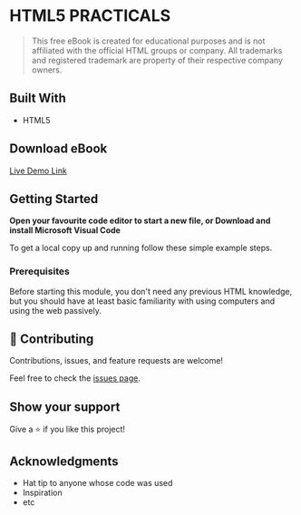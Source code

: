 
# HTML5 PRACTICALS

> This free eBook is created for educational purposes and is not affiliated with the official HTML groups or company. All trademarks and registered trademark are property of their respective company owners.


## Built With

- HTML5

## Download eBook

[Live Demo Link](https://www.dropbox.com/s/4sx46syr54f7yj8/HTML5%20PRACTICALS.pdf?dl=0)


## Getting Started

**Open your favourite code editor to start a new file, or Download and install Microsoft Visual Code**


To get a local copy up and running follow these simple example steps.

### Prerequisites

Before starting this module, you don't need any previous HTML knowledge, but you should have at least basic familiarity with using computers and using the web passively.

## 🤝 Contributing

Contributions, issues, and feature requests are welcome!

Feel free to check the [issues page](../../issues/).

## Show your support

Give a ⭐️ if you like this project!

## Acknowledgments

- Hat tip to anyone whose code was used
- Inspiration
- etc


